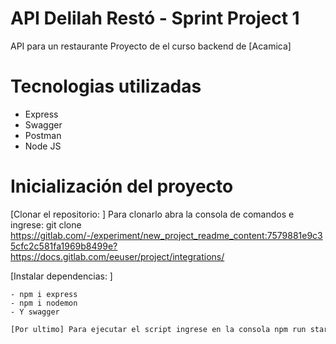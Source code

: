 # API Delilah Restó - Sprint Project 1 

API para un restaurante
Proyecto de el curso backend de [Acamica]

# Tecnologias utilizadas

- Express
- Swagger
- Postman
- Node JS

# Inicialización del proyecto

[Clonar el repositorio: ] Para clonarlo abra la consola de comandos e ingrese:
    git clone https://gitlab.com/-/experiment/new_project_readme_content:7579881e9c35cfc2c581fa1969b8499e?https://docs.gitlab.com/eeuser/project/integrations/

[Instalar dependencias: ]

    - npm i express
    - npm i nodemon
    - Y swagger
```bash
[Por ultimo] Para ejecutar el script ingrese en la consola npm run start con ello el servidor estara corriendo.